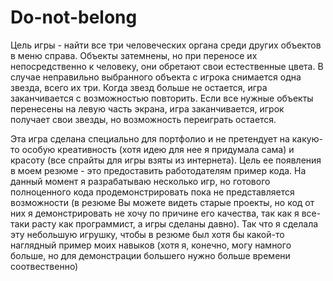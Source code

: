 # Do-not-belong
Цель игры - найти все три человеческих органа среди других объектов в меню справа. Объекты затемнены, но при переносе их непосредственно 
к человеку, они обретают свои естественные цвета. В случае неправильно выбранного объекта с игрока снимается одна звезда, всего их три. 
Когда звезд больше не остается, игра заканчивается с возможностью повторить. Если все нужные объекты перенесены на левую часть экрана,
игра заканчивается, игрок получает свои звезды, но возможность переиграть остается.

Эта игра сделана специально для портфолио и не претендует на какую-то особую креативность (хотя идею для нее я придумала сама)
и красоту (все спрайты для игры взяты из интернета). 
Цель ее появления в моем резюме - это предоставить работодателям пример кода.
На данный момент я разрабатываю несколько игр, но готового полноценного кода продемонстрировать пока
не представляется возможности (в резюме Вы можете видеть старые проекты, но код от них
я демонстрировать не хочу по причине его качества, так как я все-таки расту как программист, 
а игры сделаны давно). Так что я сделала эту небольшую игрушку, чтобы в резюме был хотя бы какой-то 
наглядный пример моих навыков (хотя я, конечно, могу намного больше, но для демонстрации большего нужно больше времени соотвественно)


